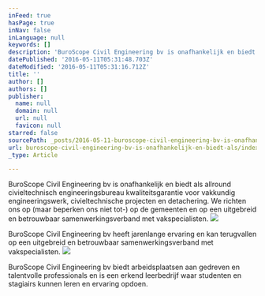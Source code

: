 ```yaml
---
inFeed: true
hasPage: true
inNav: false
inLanguage: null
keywords: []
description: 'BuroScope Civil Engineering bv is onafhankelijk en biedt als allround civieltechnisch engineeringsbureau kwaliteitsgarantie voor vakkundig engineeringswerk, civieltechnische projecten en detachering. We richten ons op (maar beperken ons niet tot-) op de gemeenten en op een uitgebreid en betrouwbaar samenwerkingsverband met vakspecialisten.'
datePublished: '2016-05-11T05:31:48.703Z'
dateModified: '2016-05-11T05:31:16.712Z'
title: ''
author: []
authors: []
publisher:
  name: null
  domain: null
  url: null
  favicon: null
starred: false
sourcePath: _posts/2016-05-11-buroscope-civil-engineering-bv-is-onafhankelijk-en-biedt-als.md
url: buroscope-civil-engineering-bv-is-onafhankelijk-en-biedt-als/index.html
_type: Article

---
```

BuroScope Civil Engineering bv is onafhankelijk en biedt als allround civieltechnisch engineeringsbureau kwaliteitsgarantie voor vakkundig engineeringswerk, civieltechnische projecten en detachering. We richten ons op (maar beperken ons niet tot-) op de gemeenten en op een uitgebreid en betrouwbaar samenwerkingsverband met vakspecialisten.
![](https://the-grid-user-content.s3-us-west-2.amazonaws.com/ee15b10d-05cb-4e4c-a46a-d37d13784cdb.jpg)

BuroScope Civil Engineering bv heeft jarenlange ervaring en kan terugvallen op een uitgebreid en betrouwbaar samenwerkingsverband met vakspecialisten.
![](https://the-grid-user-content.s3-us-west-2.amazonaws.com/104d1612-ed37-480f-9ba6-a065416581b5.jpg)

BuroScope Civil Engineering bv biedt arbeidsplaatsen aan gedreven en talentvolle professionals en is een erkend leerbedrijf waar studenten en stagiairs kunnen leren en ervaring opdoen.
